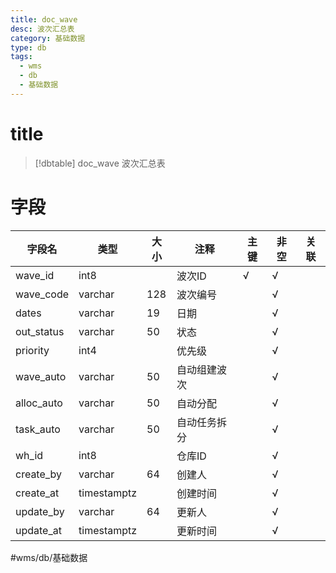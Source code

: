 ```yaml
---
title: doc_wave
desc: 波次汇总表
category: 基础数据
type: db
tags:
  - wms
  - db
  - 基础数据
---
```


# title
>[!dbtable] doc_wave
> 波次汇总表

# 字段
| 字段名 | 类型 | 大小 | 注释 | 主键 | 非空 | 关联 |
| --- | --- | --- | --- | --- | --- | --- |
| wave_id | int8 |  | 波次ID | √ | √ |  |
| wave_code | varchar | 128 | 波次编号 |  | √ |  |
| dates | varchar | 19 | 日期 |  | √ |  |
| out_status | varchar | 50 | 状态 |  | √ |  |
| priority | int4 |  | 优先级 |  | √ |  |
| wave_auto | varchar | 50 | 自动组建波次 |  | √ |  |
| alloc_auto | varchar | 50 | 自动分配 |  | √ |  |
| task_auto | varchar | 50 | 自动任务拆分 |  | √ |  |
| wh_id | int8 |  | 仓库ID |  | √ |  |
| create_by | varchar | 64 | 创建人 |  | √ |  |
| create_at | timestamptz |  | 创建时间 |  | √ |  |
| update_by | varchar | 64 | 更新人 |  | √ |  |
| update_at | timestamptz |  | 更新时间 |  | √ |  |
#wms/db/基础数据
